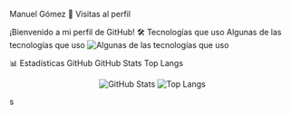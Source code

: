 Manuel Gómez 👋
Visitas al perfil

¡Bienvenido a mi perfil de GitHub!
🛠 Tecnologías que uso
Algunas de las tecnologías que uso
 <img src="https://i.imgur.com/kzgSUIV.png" alt="Algunas de las tecnologías que uso" width=auto/>

📊 Estadísticas GitHub
GitHub Stats Top Langs
<p align="center">
  <img src="https://github-readme-stats.vercel.app/api?username=manuelgomez04&show_icons=true&theme=radical" alt="GitHub Stats"/>
  <img src="https://github-readme-stats.vercel.app/api/top-langs/?username=manuelgomez04&layout=compact&theme=radical" alt="Top Langs"/>
</p>s
